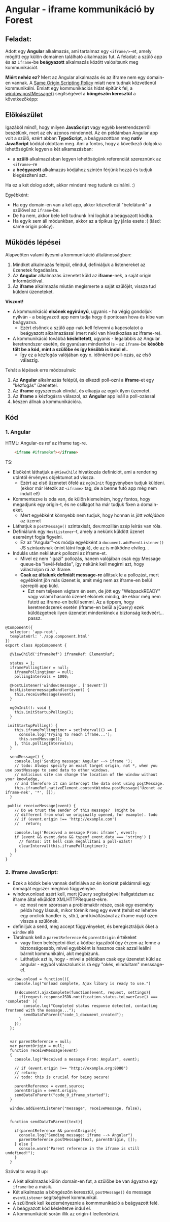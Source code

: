 # Angular - iframe kommunikáció by Forest

## Feladat:
Adott egy **Angular** alkalmazás, ami tartalmaz egy `<iframe/>`-et, amely mögött egy külön domainen található alkalmazás fut.
A feladat: a szülő app és az `iframe`-be **beágyazott** alkalmazás között valósítsunk meg kommunikációt.

**Miért nehéz ez?** 
Mert az Angular alkalmazás és az iframe nem egy domain-en vannak. A [Same Origin Scripting Policy](https://developer.mozilla.org/en-US/docs/Web/Security/Same-origin_policy) 
miatt nem tudnak közvetlenül kommunikálni. Emiatt egy kommunikációs hidat építünk fel, a [window.postMessage()](https://developer.mozilla.org/en-US/docs/Web/API/Window/postMessage) 
segítségével a **böngészőn keresztül** a következőképp:

## Előkészület 
Igazából mind1, hogy milyen **JavaScript** vagy egyéb keretrendszerről beszélünk, mert az elv azonos mindennél. Az én példámban Angular app volt a szülő, ezért abban **TypeScript**, a beágyazottban meg **natív JavaScript** kóddal oldottam meg. Ami a fontos, hogy a következő dolgokra lehetőségünk legyen a két alkamazásban:
- a **szülő** alkalmazásban legyen lehetőségünk referenciát szereznünk az `<iframe>`-re
- a **beégyazott** alkalmazás kódjához szintén férjünk hozzá és tudjuk kiegészíteni azt. 

Ha ez a két dolog adott, akkor mindent meg tudunk csinálni. :)  

Egyébként:
- Ha egy domain-en van a két app, akkor közvetlenül "belelátunk" a szülővel az `iframe`-be. 
- De ha nem, akkor bele kell tudnunk írni logikát a beágyazott kódba. 
- Ha egyik sem áll módunkban, akkor az a tipikus így járás esete :( (lásd: same origin policy).

## Működés lépései
Alapveőten valami ilyesmi a kommunikáció általánosságban:
1. Mindkét alkalmazás felépül, elindul, definiáljuk a listenereket az üzenetek fogadására.
2. Az **Angular** alkalmazás üzenetet küld az **iframe**-nek, a saját origin információival.
3. Az **iframe** alkalmazás miután megismerte a saját szülőjét, vissza tud küldeni üzeneteket.

**Viszont!**  
- A kommunikáció **elsőnek egyirányú**, ugyanis - ha végig gondoljuk nyilván - a beágyazott app nem tudja hogy ő pontosan hova és kibe van beágyazva.
  - Ezért elsőnek a szülő app-nak kell felvenni a kapcsolatot a beágyazott alkalmazással (mert neki van hivatkozása az iframe-re). 
- A kommunikáció továbbá **késleltetett**, ugyanis - legalábbis az Angular keretrendszer esetén, de gyanúsan mindenhol is - az `iframe`-be **később tölt be a kód, mint a szülőbe 
és így később is indul el.**. 
  - Így ez a kézfogás valójában egy x. időnkénti poll-ozás, az első válaszig.
  
Tehát a lépések erre módosulnak:
1. Az **Angular** alkalmazás felépül, és elkezdi poll-ozni a **iframe**-et egy "kézfogás" üzenettel.
2. Az **iframe** egyszercsak elindul, és elkapja az egyik ilyen üzenetet.
3. Az **iframe** a kézfogásra válaszol, az **Angular** app leáll a poll-ozással
4. készen állnak a kommunikációra.

## Kód
### 1. Angular

HTML: 
Angular-os ref az iframe tag-re.
```html
    <iframe #iframeRef></iframe>
```

TS:
- Elsőként láthatjuk a `@ViewChild` hivatkozás definíciót, ami a rendering utántól érvényes objektumot ad vissza.
  - Ezért az első üzenetet őfelé az `ngOnInit` függvényben tudjuk küldeni. (ekkor már létezik az `<iframe>` tag, de a benne futó app még nem indult el!)
- Kommentezve is oda van, de külön kiemelném, hogy fontos, hogy megadjunk egy origin-t, és ne csillagot ha már tudjuk fixen a domain-eket.
  - Mert egyébként könnyebb nem tudjuk, hogy honnan is jött _valójában_ az üzenet
- Láthatjuk a `postMessage()` szintaxisát, dev.mozillán szép leírás van róla.
- Definiálunk egy `HostListener`-t, amely a nekünk küldött üzenet eseményt fogja figyelni.
  - Ez az "Angular"-os módja egyébként a `document.addEventListener()` JS szintaxisnak (mint látni fogjuk), de az is működne elvileg. . 
- Indulás után nekilátunk pollozni az iframe-et. 
  - Mivel ez nem "igazi" pollozás, hanem valójában csak egy Message queue-ba "levél-feladás", így nekünk kell megírni azt, hogy válaszoljon rá az iframe.
  - **Csak az általunk definiált message-re** állítsuk le a pollozást, mert egyébként jön más üzenet is, amit még nem az iframe-en belül szereplő app küld.
    - Ezt nem teljesen vágtam én sem, de jött egy "WebpackREADY" vagy valami hasonló üzenet elsőnek mindig, de ekkor még nem futott az iframe-en belül semmi. Az a tippem, hogy keretrendszerek esetén (iframe-en belül a jQuery) ezek küldözgetnek ilyen üzenetet mindenkinek a biztonság kedvéért... passz.   
```JS
@Component({
  selector: 'app-root',
  templateUrl: './app.component.html'
})
export class AppComponent {

  @ViewChild('iframeRef') iframeRef: ElementRef;

  status = 1;
  iframePollingtimer = null;
    iframePollingtimer = null;
    pollingIntervals = 1000;

  @HostListener('window:message', ['$event'])
  hostListenermessageHandler(event) {
    this.receiveMessage(event);
  }

  ngOnInit(): void {
    this.initStartupPolling();
  }

 initStartupPolling() {
    this.iframePollingtimer = setInterval(() => {
      console.log('Trying to reach iframe...');
      this.sendMessage();
    }, this.pollingIntervals);
  }

  sendMessage() {
    console.log('Sending message: Angular --> iframe ');
    // todo: Always specify an exact target origin, not *, when you use postMessage to send data to other windows.
    // malicious site can change the location of the window without your knowledge,
    // and therefore it can intercept the data sent using postMessage.
    this.iframeRef.nativeElement.contentWindow.postMessage('Üzenet az iframe-nek', '*', []);
  }

 public receiveMessage(event) {
    // Do we trust the sender of this message?  (might be
    // different from what we originally opened, for example). todo
    // if (event.origin !== 'http://example.com')
    //   return;

    console.log('Received a message From: iframe', event);
    if (event && event.data && typeof event.data === 'string') {
      // fontos: itt kell csak megállítani a poll-ozást!
      clearInterval(this.iframePollingtimer);
    }
  }
}

```

### 2. Iframe JavaScript:

- Ezek a kódok bele vannak definiálva az én konkrét példámnál egy önmagát egyszer meghívó függvénybe. 
- window.onload azért kell, mert jQuery segítségével hallgatóztam az iframe által elküldött XMLHTTPRequest-ekre.
  - ez most nem szorosan a problémakör része, csak egy esemény példa hogy lássuk, mikor törénik meg egy event (tehát ez lehetne egy onclick handler is, stb.), ami kiváltásával az iframe majd üzen vissza a szülőnek.
- definiljuk a send, meg accept függvényeket, és beregisztráljuk őket a `window` alá
- Tárolnunk kell a `parentReference` és `parentOrigin` értékeket 
  - vagy fixen beleégetni őket a kódba: igazából úgy érzem az lenne a biztonságosabb, mivel egyébként is hasznos csak azzal leállni bármit kommunikálni, akit megbízunk.
  - Láthatjuk azt is, hogy - mivel a példában csak egy üzenetet küld az angular - egyből válaszolunk is rá egy "okés, elindultam" messsage-el.

```JS
 window.onload = function(){
    console.log("onload complete, Ajax libary is ready to use.")

    $(document).ajaxComplete(function(event, request, settings){
      if(request.responseJSON.notification.status.toLowerCase() === 'completed'	){
        console.log("Completed status response detected, contacting frontend with the message...");
        sendDataToParent("code_1_document_created");
      }
    });
  };


  var parentReference = null;
  var parentOrigin = null;
  function receiveMessage(event)
  {
    console.log("Received a message From: Angular", event);

    // if (event.origin !== "http://example.org:8080")
    // return;
    // todo: this is crucial for being secure!

    parentReference = event.source;
    parentOrigin = event.origin;
    sendDataToParent("code_0_iframe_started");
  }

  window.addEventListener("message", receiveMessage, false);


  function sendDataToParent(text){

    if(parentReference && parentOrigin){
      console.log("Sending message: iframe --> Angular")
      parentReference.postMessage(text, parentOrigin, []);
    } else {
      console.warn("Parent reference in the iframe is still undefined!");
    }
  }
```

Szóval to wrap it up:
- A két alkalmazás külön domain-en fut, a szülőbe be van ágyazva egy `iframe`-be a másik. 
- Két alkalmazás a böngészőn keresztül, `postMessage()` és message `eventListener` segítségével kommunikál.
- A szülőnek kell kezdeményeznie a kommmunikáció a beágyazott felé.
- A beágyazott kód késleltetve indul el. 
- A kommunikáció során illik az origin-t leellenőrizni.
